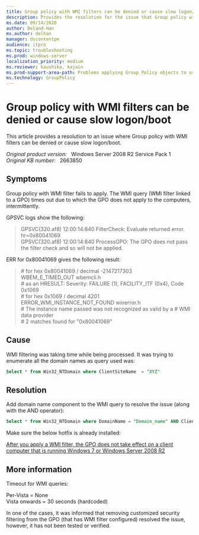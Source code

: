 ```yaml
---
title: Group policy with WMI filters can be denied or cause slow logon/boot
description: Provides the resolution for the issue that Group policy with WMI filters can be denied or cause slow logon/boot
ms.date: 09/14/2020
author: Deland-Han
ms.author: delhan 
manager: dscontentpm
audience: itpro
ms.topic: troubleshooting
ms.prod: windows-server
localization_priority: medium
ms.reviewer: kaushika, kajain
ms.prod-support-area-path: Problems applying Group Policy objects to users or computers
ms.technology: GroupPolicy
---
```

# Group policy with WMI filters can be denied or cause slow logon/boot

This article provides a resolution to an issue where Group policy with WMI filters can be denied or cause slow logon/boot.

_Original product version:_ &nbsp; Windows Server 2008 R2 Service Pack 1  
_Original KB number:_ &nbsp; 2663850

## Symptoms

Group policy with WMI filter fails to apply. The WMI query (WMI filter linked to a GPO) times out due to which the GPO does not apply to the computers, intermittently.

GPSVC logs show the following:

> GPSVC(320.af8) 12:00:14:840 FilterCheck: Evaluate returned error. hr=0x80041069  
GPSVC(320.af8) 12:00:14:840 ProcessGPO: The GPO does not pass the filter check and so will not be applied.  

ERR for 0x80041069 gives the following result:

> \# for hex 0x80041069 / decimal -2147217303  
> WBEM_E_TIMED_OUT wbemcli.h  
  \# as an HRESULT: Severity: FAILURE (1), FACILITY_ITF (0x4), Code 0x1069  
  \# for hex 0x1069 / decimal 4201  
   ERROR_WMI_INSTANCE_NOT_FOUND winerror.h  
  \# The instance name passed was not recognized as valid by a
  \# WMI data provider  
  \# 2 matches found for "0x80041069"

## Cause

WMI filtering was taking time while being processed. It was trying to enumerate all the domain names as query used was:

```sql
Select * from Win32_NTDomain where ClientSiteName  = "XYZ"
```

## Resolution

Add domain name component to the WMI query to resolve the issue (along with the AND operator):

```sql
Select * from Win32_NTDomain where DomainName = "Domain_name" AND ClientSiteName  = "XYZ"
```

Make sure the below hotfix is already installed:

[After you apply a WMI filter, the GPO does not take effect on a client computer that is running Windows 7 or Windows Server 2008 R2](https://support.microsoft.com/help/979383)

## More information

Timeout for WMI queries:

Per-Vista = None  
Vista onwards = 30 seconds (hardcoded)

In one of the cases, it was informed that removing customized security filtering from the GPO (that has WMI filter configured) resolved the issue, however, it has not been tested or verified.
